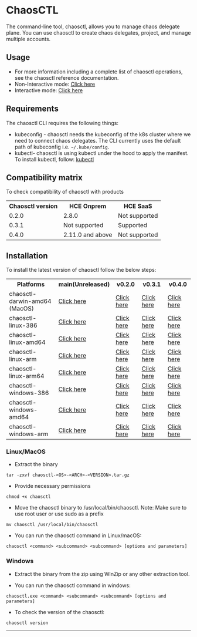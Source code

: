 # ChaosCTL
The command-line tool, chaosctl, allows you to manage chaos delegate plane. You can use chaosctl to create chaos delegates, project, and manage multiple accounts. 

## Usage
* For more information including a complete list of chaosctl operations, see the chaosctl reference documentation. 
* Non-Interactive mode: <a href="https://github.com/chaosnative/chaosctl/blob/master/Usage.md">Click here</a>
* Interactive mode: <a href="https://github.com/chaosnative/chaosctl/blob/master/Usage_interactive.md">Click here</a>

## Requirements

The chaosctl CLI requires the following things:

- kubeconfig - chaosctl needs the kubeconfig of the k8s cluster where we need to connect chaos delegates. The CLI currently uses the default path of kubeconfig i.e. `~/.kube/config`.
- kubectl- chaosctl is using kubectl under the hood to apply the manifest. To install kubectl, follow:  [kubectl](https://kubernetes.io/docs/tasks/tools/#kubectl)

## Compatibility matrix

To check compatibility of chaosctl with products

<table>
  <th>Chaosctl version</th>
  <th>HCE Onprem</th>
  <th>HCE SaaS</th>

  <tr>
    <td>0.2.0</td>
    <td>2.8.0</td>
    <td>Not supported</td>
  </tr>
    <tr>
    <td>0.3.1</td>
    <td>Not supported</td>
    <td>Supported</td>
  </tr>
    <tr>
    <td>0.4.0</td>
    <td>2.11.0 and above</td>
    <td>Not supported</td>
  </tr>
</table>

## Installation

To install the latest version of chaosctl follow the below steps:

<table>
  <th>Platforms</th>
  <th>main(Unreleased)</th>
  <th>v0.2.0</th>
  <th>v0.3.1</th>
  <th>v0.4.0</th>
  
  <tr>
    <td>chaosctl-darwin-amd64 (MacOS)</td>
    <td><a href="https://chaosctl.chaosnative.com/chaosctl-darwin-amd64-main.tar.gz">Click here</a></td>
    <td><a href="https://chaosctl.chaosnative.com/chaosctl-darwin-amd64-v0.2.0.tar.gz">Click here</a></td>
    <td><a href="https://chaosctl.chaosnative.com/chaosctl-darwin-amd64-v0.3.1.tar.gz">Click here</a></td>
    <td><a href="https://chaosctl.chaosnative.com/chaosctl-darwin-amd64-v0.4.0.tar.gz">Click here</a></td>
  </tr>
  <tr>
    <td>chaosctl-linux-386</td>
    <td><a href="https://chaosctl.chaosnative.com/chaosctl-linux-386-main.tar.gz">Click here</a></td>
    <td><a href="https://chaosctl.chaosnative.com/chaosctl-linux-386-v0.2.0.tar.gz">Click here</a></td>
    <td><a href="https://chaosctl.chaosnative.com/chaosctl-linux-386-v0.3.1.tar.gz">Click here</a></td>
    <td><a href="https://chaosctl.chaosnative.com/chaosctl-linux-386-v0.4.0.tar.gz">Click here</a></td>
  </tr>
  <tr>
    <td>chaosctl-linux-amd64</td>
    <td><a href="https://chaosctl.chaosnative.com/chaosctl-linux-amd64-main.tar.gz">Click here</a></td>
    <td><a href="https://chaosctl.chaosnative.com/chaosctl-linux-amd64-v0.2.0.tar.gz">Click here</a></td>
    <td><a href="https://chaosctl.chaosnative.com/chaosctl-linux-amd64-v0.3.1.tar.gz">Click here</a></td>
    <td><a href="https://chaosctl.chaosnative.com/chaosctl-linux-amd64-v0.4.0.tar.gz">Click here</a></td>
  </tr>
  <tr>
    <td>chaosctl-linux-arm</td>
    <td><a href="https://chaosctl.chaosnative.com/chaosctl-linux-arm-main.tar.gz">Click here</a></td>
    <td><a href="https://chaosctl.chaosnative.com/chaosctl-linux-arm-v0.2.0.tar.gz">Click here</a></td>
    <td><a href="https://chaosctl.chaosnative.com/chaosctl-linux-arm-v0.3.1.tar.gz">Click here</a></td>
    <td><a href="https://chaosctl.chaosnative.com/chaosctl-linux-arm-v0.4.0.tar.gz">Click here</a></td>
  </tr>
  <tr>
    <td>chaosctl-linux-arm64</td>
    <td><a href="https://chaosctl.chaosnative.com/chaosctl-linux-arm64-main.tar.gz">Click here</a></td>
    <td><a href="https://chaosctl.chaosnative.com/chaosctl-linux-arm64-v0.2.0.tar.gz">Click here</a></td>
    <td><a href="https://chaosctl.chaosnative.com/chaosctl-linux-arm64-v0.3.1.tar.gz">Click here</a></td>
    <td><a href="https://chaosctl.chaosnative.com/chaosctl-linux-arm64-v0.4.0.tar.gz">Click here</a></td>
  </tr>
  <tr>
    <td>chaosctl-windows-386</td>
    <td><a href="https://chaosctl.chaosnative.com/chaosctl-windows-386-main.tar.gz">Click here</a></td>
    <td><a href="https://chaosctl.chaosnative.com/chaosctl-windows-386-v0.2.0.tar.gz">Click here</a></td>
    <td><a href="https://chaosctl.chaosnative.com/chaosctl-windows-386-v0.3.1.tar.gz">Click here</a></td>
    <td><a href="https://chaosctl.chaosnative.com/chaosctl-windows-386-v0.4.0.tar.gz">Click here</a></td>
  </tr>
   <tr>
    <td>chaosctl-windows-amd64</td>
    <td><a href="https://chaosctl.chaosnative.com/chaosctl-windows-amd64-main.tar.gz">Click here</a></td>
    <td><a href="https://chaosctl.chaosnative.com/chaosctl-windows-amd64-v0.2.0.tar.gz">Click here</a></td>
    <td><a href="https://chaosctl.chaosnative.com/chaosctl-windows-amd64-v0.3.1.tar.gz">Click here</a></td>
    <td><a href="https://chaosctl.chaosnative.com/chaosctl-windows-amd64-v0.4.0.tar.gz">Click here</a></td>
  </tr>
  <tr>
    <td>chaosctl-windows-arm</td>
    <td><a href="https://chaosctl.chaosnative.com/chaosctl-windows-arm-main.tar.gz">Click here</a></td>
    <td><a href="https://chaosctl.chaosnative.com/chaosctl-windows-arm-v0.2.0.tar.gz">Click here</a></td>
    <td><a href="https://chaosctl.chaosnative.com/chaosctl-windows-arm-v0.3.1.tar.gz">Click here</a></td>
    <td><a href="https://chaosctl.chaosnative.com/chaosctl-windows-arm-v0.4.0.tar.gz">Click here</a></td>
  </tr>
</table>

### Linux/MacOS

* Extract the binary

```shell
tar -zxvf chaosctl-<OS>-<ARCH>-<VERSION>.tar.gz
```

* Provide necessary permissions

```shell
chmod +x chaosctl
```

* Move the chaosctl binary to /usr/local/bin/chaosctl. Note: Make sure to use root user or use sudo as a prefix

```shell
mv chaosctl /usr/local/bin/chaosctl
```

* You can run the chaosctl command in Linux/macOS:

```shell
chaosctl <command> <subcommand> <subcommand> [options and parameters]
```

### Windows

* Extract the binary from the zip using WinZip or any other extraction tool.

* You can run the chaosctl command in windows:

```shell
chaosctl.exe <command> <subcommand> <subcommand> [options and parameters]
```

* To check the version of the chaosctl:

```shell
chaosctl version
```

----
